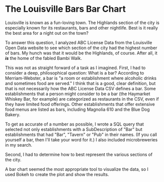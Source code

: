 # The Louisville Bars Bar Chart
Louisville is known as a fun-loving town. The Highlands section of the city is especially known for its restaurants, bars and other nightlife. Best is it really the best area for a night out on the town?

To answer this question, I analyzed ABC License Data from the Louisville Open Data website to see which section of the city had the highest number of bars. My hunch was that it would be the Highlands, of course. After all, it ***is*** the home of the fabled Bambi Walk.

This was not as straight forward of a task as I imagined. First, I had to consider a deep, philosophical question: What is a bar? According to Merriam-Webster, a bar is "a room or establishment where alcoholic drinks and sometimes food are served." I think that is a good, clear definition, but that is not necessarily how the ABC License Data CSV defines a bar. Some establishments that a person might consider to be a bar (the Haymarket Whiskey Bar, for example) are categorized as restaurants in the CSV, even if they have limited food offerings. Other establishments that offer extensive food menus are listed as bars, including Magnolia 610 and the Blue Dog Bakery. 

To get as accurate of a number as possible, I wrote a SQL query that selected not only establishments with a SubDescription of "Bar" but establishments that had "Bar", "Tavern" or "Pub" in their names. (If you call yourself a bar, then I'll take your word for it.) I also included microbreweries in my search.   

Second, I had to determine how to best represent the various sections of the city.

A bar chart seemed the most appropriate tool to visualize the data, so I used Bokeh to create the plot and show the results.
